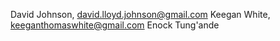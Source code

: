David Johnson, david.lloyd.johnson@gmail.com
Keegan White, keeganthomaswhite@gmail.com
Enock Tung'ande
